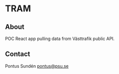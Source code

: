 # TRAM

## About

POC React app pulling data from Västtrafik public API.

## Contact

Pontus Sundén
[pontus@psu.se](mailto:pontus@psu.se)
